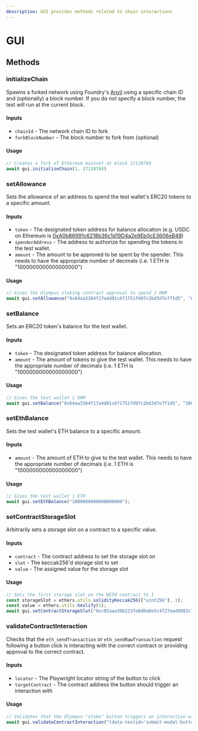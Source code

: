 ```yaml
---
description: GUI provides methods related to chain interactions
---
```


# GUI

## Methods

### initializeChain

Spawns a forked network using Foundry's [Anvil](https://github.com/foundry-rs/foundry/tree/master/anvil) using a specific chain ID and (optionally) a block number. If you do not specify a block number, the test will run at the current block.

#### **Inputs**

* `chainId` - The network chain ID to fork
* `forkBlockNumber` - The block number to fork from (optional)

#### **Usage**

```javascript
// Creates a fork of Ethereum mainnet at block 17110784
await gui.initializeChain(1, 17110784)
```



### setAllowance

Sets the allowance of an address to spend the test wallet's ERC20 tokens to a specific amount.

#### **Inputs**

* `token` - The designated token address for balance allocation (e.g. USDC on Ethereum is [0xA0b86991c6218b36c1d19D4a2e9Eb0cE3606eB48](https://etherscan.io/token/0xa0b86991c6218b36c1d19d4a2e9eb0ce3606eb48))
* `spenderAddress` - The address to authorize for spending the tokens in the test wallet.
* `amount` - The amount to be approved to be spent by the spender. This needs to have the appropriate number of decimals (i.e. 1 ETH is "1000000000000000000")

#### **Usage**

```javascript
// Gives the Olympus staking contract approval to spend 1 OHM
await gui.setAllowance("0x64aa3364f17a4d01c6f1751fd97c2bd3d7e7f1d5", "0xb63cac384247597756545b500253ff8e607a8020", "1000000000");
```



### setBalance

Sets an ERC20 token's balance for the test wallet.

#### **Inputs**

* `token` - The designated token address for balance allocation.
* `amount` - The amount of tokens to give the test wallet. This needs to have the appropriate number of decimals (i.e. 1 ETH is "1000000000000000000")

#### **Usage**

```javascript
// Gives the test wallet 1 OHM
await gui.setBalance("0x64aa3364f17a4d01c6f1751fd97c2bd3d7e7f1d5", "1000000000");
```

###

### setEthBalance

Sets the test wallet's ETH balance to a specific amount.

#### **Inputs**

* `amount` - The amount of ETH to give to the test wallet. This needs to have the appropriate number of decimals (i.e. 1 ETH is "1000000000000000000")

#### **Usage**

```javascript
// Gives the test wallet 1 ETH
await gui.setEthBalance("1000000000000000000");
```

###

### setContractStorageSlot

Arbitrarily sets a storage slot on a contract to a specific value.

#### **Inputs**

* `contract` - The contract address to set the storage slot on
* `slot` - The keccak256'd storage slot to set
* `value` - The assigned value for the storage slot

#### **Usage**

```javascript
// Sets the first storage slot on the WETH contract to 1
const storageSlot = ethers.utils.solidityKeccak256(["uint256"], 1);
const value = ethers.utils.hexlify(1);
await gui.setContractStorageSlot("0xc02aaa39b223fe8d0a0e5c4f27ead9083c756cc2", storageSlot, value);
```



### validateContractInteraction

Checks that the `eth_sendTransaction` or `eth_sendRawTransaction` request following a button click is interacting with the correct contract or providing approval to the correct contract.

#### **Inputs**

* `locator` - The Playwright locator string of the button to click
* `targetContract` - The contract address the button should trigger an interaction with

#### **Usage**

```javascript
// Validates that the Olympus "stake" button triggers an interaction with the staking contract
await gui.validateContractInteraction("[data-testid='submit-modal-button']", "0xb63cac384247597756545b500253ff8e607a8020");
```
